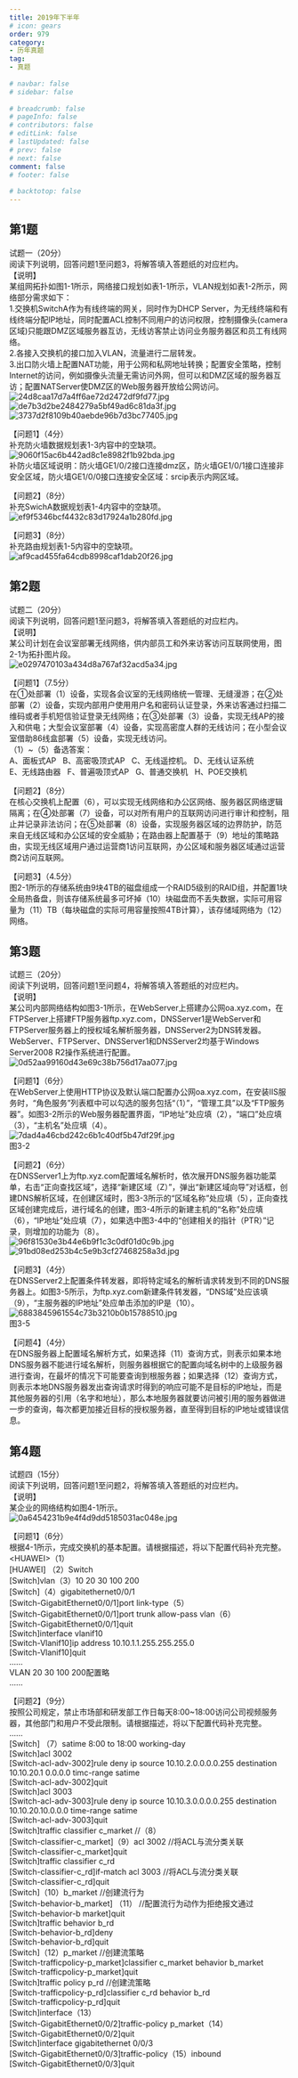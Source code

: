 ```yaml
---  
title: 2019年下半年  
# icon: gears  
order: 979  
category:  
- 历年真题  
tag:  
- 真题  
  
# navbar: false  
# sidebar: false  
  
# breadcrumb: false  
# pageInfo: false  
# contributors: false  
# editLink: false  
# lastUpdated: false  
# prev: false  
# next: false  
comment: false  
# footer: false  
  
# backtotop: false  
---  
```

## 第1题 ##

试题一（20分）  
阅读下列说明，回答问题1至问题3，将解答填入答题纸的对应栏内。  
【说明】  
某组网拓扑如图1-1所示，网络接口规划如表1-1所示，VLAN规划如表1-2所示，网络部分需求如下：  
1.交换机SwitchA作为有线终端的网关，同时作为DHCP Server，为无线终端和有线终端分配IP地址，同时配置ACL控制不同用户的访问权限，控制摄像头(camera区域)只能跟DMZ区域服务器互访，无线访客禁止访问业务服务器区和员工有线网络。  
2.各接入交换机的接口加入VLAN，流量进行二层转发。  
3.出口防火墙上配置NAT功能，用于公网和私网地址转换；配置安全策略，控制Internet的访问，例如摄像头流量无需访问外网，但可以和DMZ区域的服务器互访；配置NATServer使DMZ区的Web服务器开放给公网访问。  
![24d8caa17d7a4ff6ae72d2472df9fd77.jpg][]  
![de7b3d2be2484279a5bf49ad6c81da3f.jpg][]  
![3737d2f8109b40aebde96b7d3bc77405.jpg][]  
  
【问题1】（4分）  
补充防火墙数据规划表1-3内容中的空缺项。  
![9060f15ac6b442ad8c1e8982f1b92bda.jpg][]  
补防火墙区域说明：防火墙GE1/0/2接口连接dmz区，防火墙GE1/0/1接口连接非安全区域，防火墙GE1/0/0接口连接安全区域：srcip表示内网区域。  
  
【问题2】（8分）  
补充SwichA数据规划表1-4内容中的空缺项。  
![ef9f5346bcf4432c83d17924a1b280fd.jpg][]  
  
【问题3】（8分）  
补充路由规划表1-5内容中的空缺项。  
![af9cad455fa64cdb8998caf1dab20f26.jpg][]  


## 第2题 ##

试题二（20分）  
阅读下列说明，回答问题1至问题3，将解答填入答题纸的对应栏内。  
【说明】  
某公司计划在会议室部署无线网络，供内部员工和外来访客访问互联网使用，图2-1为拓扑图片段。  
![e0297470103a434d8a767af32acd5a34.jpg][]  
  
【问题1】（7.5分）  
在①处部署（1）设备，实现各会议室的无线网络统一管理、无缝漫游；在②处部署（2）设备，实现内部用户使用用户名和密码认证登录，外来访客通过扫描二维码或者手机短信验证登录无线网络；在③处部署（3）设备，实现无线AP的接入和供电；大型会议室部署（4）设备，实现高密度人群的无线访问；在小型会议室借助86线盒部署（5）设备，实现无线访问。  
（1）~（5）备选答案：  
A、面板式AP   B、高密吸顶式AP   C、无线遥控机。 D、无线认证系统  
E、无线路由器   F、普遍吸顶式AP   G、普通交换机   H、POE交换机  
  
【问题2】（8分）  
在核心交换机上配置（6），可以实现无线网络和办公区网络、服务器区网络逻辑隔离；在④处部署（7）设备，可以对所有用户的互联网访问进行审计和控制，阻止并记录非法访问；在⑤处部署（8）设备，实现服务器区域的边界防护，防范来自无线区域和办公区域的安全威胁；在路由器上配置基于（9）地址的策略路由，实现无线区域用户通过运营商1访问互联网，办公区域和服务器区域通过运营商2访问互联网。  
  
【问题3】（4.5分）  
图2-1所示的存储系统由9块4TB的磁盘组成一个RAID5级别的RAID组，并配置1块全局热备盘，则该存储系统最多可坏掉（10）块磁盘而不丢失数据，实际可用容量为（11）TB（每块磁盘的实际可用容量按照4TB计算），该存储域网络为（12）网络。  


## 第3题 ##

试题三（20分）  
阅读下列说明，回答问题1至问题4，将解答填入答题纸的对应栏内。  
【说明】  
某公司内部网络结构如图3-1所示，在WebServer上搭建办公网oa.xyz.com，在FTPServer上搭建FTP服务器ftp.xyz.com，DNSServer1是WebServer和FTPServer服务器上的授权域名解析服务器，DNSServer2为DNS转发器。WebServer、FTPServer、DNSServer1和DNSServer2均基于Windows Server2008 R2操作系统进行配置。  
![0d52aa99160d43e69c38b756d17aa077.jpg][]  
  
【问题1】（6分）  
在WebServer上使用HTTP协议及默认端口配置办公网oa.xyz.com，在安装IIS服务时，“角色服务”列表框中可以勾选的服务包括“（1）”，“管理工具”以及“FTP服务器”。如图3-2所示的Web服务器配置界面，“IP地址”处应填（2），“端口”处应填（3），“主机名”处应填（4）。  
![7dad4a46cbd242c6b1c40df5b47df29f.jpg][]  
图3-2  
  
【问题2】（6分）  
在DNSServer1上为ftp.xyz.com配置域名解析时，依次展开DNS服务器功能菜单，右击“正向查找区域”，选择“新建区域（Z）”，弹出“新建区域向导”对话框，创建DNS解析区域，在创建区域时，图3-3所示的“区域名称”处应填（5），正向查找区域创建完成后，进行域名的创建，图3-4所示的新建主机的“名称”处应填 （6），“IP地址”处应填（7），如果选中图3-4中的“创建相关的指针（PTR）”记录，则增加的功能为（8）。  
![96f81530e3b44e6b9f1c3c0df01d0c9b.jpg][]  
![91bd08ed253b4c5e9b3cf27468258a3d.jpg][]  
  
【问题3】（4分）  
在DNSServer2上配置条件转发器，即将特定域名的解析请求转发到不同的DNS服务器上。如图3-5所示，为ftp.xyz.com新建条件转发器，“DNS域”处应该填（9），“主服务器的IP地址”处应单击添加的IP是（10）。  
![6883845961554c73b3210b0b15788510.jpg][]  
图3-5  
  
【问题4】（4分）  
在DNS服务器上配置域名解析方式，如果选择（11）查询方式，则表示如果本地DNS服务器不能进行域名解析，则服务器根据它的配置向域名树中的上级服务器进行查询，在最坏的情况下可能要查询到根服务器；如果选择（12）查询方式，则表示本地DNS服务器发出查询请求时得到的响应可能不是目标的IP地址，而是其他服务器的引用（名字和地址），那么本地服务器就要访问被引用的服务器做进一步的查询，每次都更加接近目标的授权服务器，直至得到目标的IP地址或错误信息。  


## 第4题 ##

试题四（15分）  
阅读下列说明，回答问题1至问题2，将解答填入答题纸的对应栏内。  
【说明】  
某企业的网络结构如图4-1所示。  
![0a6454231b9e4f4d9dd5185031ac048e.jpg][]  
  
【问题1】（6分）  
根据4-1所示，完成交换机的基本配置。请根据描述，将以下配置代码补充完整。  
&lt;HUAWEI&gt;（1）  
\[HUAWEI\] （2）Switch  
\[Switch\]vlan（3）10 20 30 100 200  
\[Switch\]（4）gigabitethernet0/0/1  
\[Switch-GigabitEthernet0/0/1\]port link-type（5）  
\[Switch-GigabitEthernet0/0/1\]port trunk allow-pass vlan（6）  
\[Switch-GigabitEthernet0/0/1\]quit  
\[Switch\]interface vlanif10  
\[Switch-Vlanif10\]ip address 10.10.1.1.255.255.255.0  
\[Switch-Vlanif10\]quit  
......  
VLAN 20 30 100 200配置略  
......  
  
【问题2】（9分）  
按照公司规定，禁止市场部和研发部工作日每天8:00~18:00访问公司视频服务器，其他部门和用户不受此限制。请根据描述，将以下配置代码补充完整。  
......  
\[Switch\] （7）satime 8:00 to 18:00 working-day  
\[Switch\]acl 3002  
\[Switch-acl-adv-3002\]rule deny ip source 10.10.2.0.0.0.0.255 destination 10.10.20.1 0.0.0.0 timc-range satime  
\[Switch-acl-adv-3002\]quit  
\[Switch\]acl 3003  
\[Switch-acl-adv-3003\]rule deny ip source 10.10.3.0.0.0.0.255 destination 10.10.20.10.0.0.0 time-range satime  
\[Switch-acl-adv-3003\]quit  
\[Switch\]traffic classifier c\_market //（8）  
\[Switch-classifier-c\_market\]（9）acl 3002 //将ACL与流分类关联  
\[Switch-classifier-c\_market\]quit  
\[Switch\]traffic classifier c\_rd  
\[Switch-classifier-c\_rd\]if-match acl 3003 //将ACL与流分类关联  
\[Switch-classifier-c\_rd\]quit  
\[Switch\]（10）b\_market //创建流行为  
\[Switch-behavior-b\_market\] （11） //配置流行为动作为拒绝报文通过  
\[Switch-behavior-b market\]quit  
\[Switch\]traffic behavior b\_rd  
\[Switch-behavior-b\_rd\]deny  
\[Switch-behavior-b\_rd\]quit  
\[Switch\]（12）p\_market //创建流策略  
\[Switch-trafficpolicy-p\_market\]classifier c\_market behavior b\_market  
\[Switch-trafficpolicy-p\_market\]quit  
\[Switch\]traffic policy p\_rd //创建流策略  
\[Switch-trafficpolicy-p\_rd\]classifier c\_rd behavior b\_rd  
\[Switch-trafficpolicy-p\_rd\]quit  
\[Switch\]interface（13）  
\[Switch-GigabitEthernet0/0/2\]traffic-policy p\_market（14）  
\[Switch-GigabitEthernet0/0/2\]quit  
\[Switch\]interface gigabitethernet 0/0/3  
\[Switch-GigabitEthernet0/0/3\]traffic-policy（15）inbound  
\[Switch-GigabitEthernet0/0/3\]quit  



[24d8caa17d7a4ff6ae72d2472df9fd77.jpg]: https://www.xkxxkx.cn/file/exam/software/网络工程师/案例/第1题/24d8caa17d7a4ff6ae72d2472df9fd77.jpg
[de7b3d2be2484279a5bf49ad6c81da3f.jpg]: https://www.xkxxkx.cn/file/exam/software/网络工程师/案例/第1题/de7b3d2be2484279a5bf49ad6c81da3f.jpg
[3737d2f8109b40aebde96b7d3bc77405.jpg]: https://www.xkxxkx.cn/file/exam/software/网络工程师/案例/第1题/3737d2f8109b40aebde96b7d3bc77405.jpg
[9060f15ac6b442ad8c1e8982f1b92bda.jpg]: https://www.xkxxkx.cn/file/exam/software/网络工程师/案例/第1题/9060f15ac6b442ad8c1e8982f1b92bda.jpg
[ef9f5346bcf4432c83d17924a1b280fd.jpg]: https://www.xkxxkx.cn/file/exam/software/网络工程师/案例/第1题/ef9f5346bcf4432c83d17924a1b280fd.jpg
[af9cad455fa64cdb8998caf1dab20f26.jpg]: https://www.xkxxkx.cn/file/exam/software/网络工程师/案例/第1题/af9cad455fa64cdb8998caf1dab20f26.jpg
[e0297470103a434d8a767af32acd5a34.jpg]: https://www.xkxxkx.cn/file/exam/software/网络工程师/案例/第2题/e0297470103a434d8a767af32acd5a34.jpg
[0d52aa99160d43e69c38b756d17aa077.jpg]: https://www.xkxxkx.cn/file/exam/software/网络工程师/案例/第3题/0d52aa99160d43e69c38b756d17aa077.jpg
[7dad4a46cbd242c6b1c40df5b47df29f.jpg]: https://www.xkxxkx.cn/file/exam/software/网络工程师/案例/第3题/7dad4a46cbd242c6b1c40df5b47df29f.jpg
[96f81530e3b44e6b9f1c3c0df01d0c9b.jpg]: https://www.xkxxkx.cn/file/exam/software/网络工程师/案例/第3题/96f81530e3b44e6b9f1c3c0df01d0c9b.jpg
[91bd08ed253b4c5e9b3cf27468258a3d.jpg]: https://www.xkxxkx.cn/file/exam/software/网络工程师/案例/第3题/91bd08ed253b4c5e9b3cf27468258a3d.jpg
[6883845961554c73b3210b0b15788510.jpg]: https://www.xkxxkx.cn/file/exam/software/网络工程师/案例/第3题/6883845961554c73b3210b0b15788510.jpg
[0a6454231b9e4f4d9dd5185031ac048e.jpg]: https://www.xkxxkx.cn/file/exam/software/网络工程师/案例/第4题/0a6454231b9e4f4d9dd5185031ac048e.jpg
